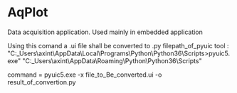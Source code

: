 # AqPlot
Data acquisition application. Used mainly in embedded application





Using this comand a .ui file shall be converted to .py filepath_of_pyuic tool : 
"C:\_Users\axint\AppData\Local\Programs\Python\Python36\Scripts>pyuic5.exe" 
"C:\_Users\axint\AppData\Roaming\Python\Python36\Scripts"
                                           
command = pyuic5.exe -x file_to_Be_converted.ui -o result_of_convertion.py